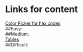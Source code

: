 # Links for content
[Color Picker for hex codes](https://www.w3schools.com/colors/colors_picker.asp)<br/>
##Easy:<br/>
##Medium:<br/>
[Tables](https://www.w3schools.com/tags/tag_table.asp)<br/>
##Difficult:
